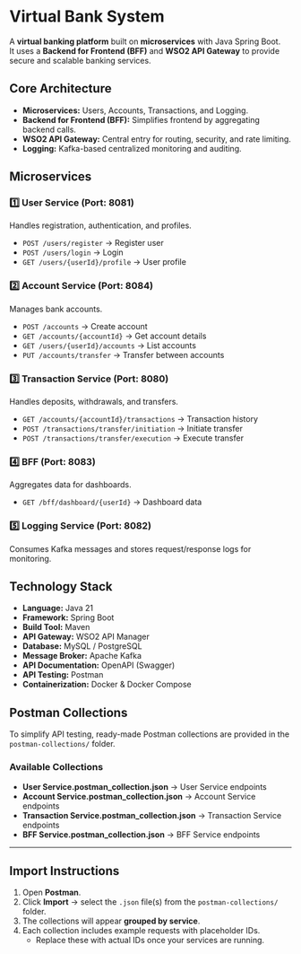 # Virtual Bank System  

A **virtual banking platform** built on **microservices** with Java Spring Boot.  
It uses a **Backend for Frontend (BFF)** and **WSO2 API Gateway** to provide secure and scalable banking services.  

## Core Architecture  

- **Microservices:** Users, Accounts, Transactions, and Logging.  
- **Backend for Frontend (BFF):** Simplifies frontend by aggregating backend calls.  
- **WSO2 API Gateway:** Central entry for routing, security, and rate limiting.  
- **Logging:** Kafka-based centralized monitoring and auditing.  

## Microservices  

### 1️⃣ User Service (Port: 8081)  
Handles registration, authentication, and profiles.  
- `POST /users/register` → Register user  
- `POST /users/login` → Login  
- `GET /users/{userId}/profile` → User profile  

### 2️⃣ Account Service (Port: 8084)  
Manages bank accounts.  
- `POST /accounts` → Create account  
- `GET /accounts/{accountId}` → Get account details  
- `GET /users/{userId}/accounts` → List accounts  
- `PUT /accounts/transfer` → Transfer between accounts  

### 3️⃣ Transaction Service (Port: 8080)  
Handles deposits, withdrawals, and transfers.  
- `GET /accounts/{accountId}/transactions` → Transaction history  
- `POST /transactions/transfer/initiation` → Initiate transfer  
- `POST /transactions/transfer/execution` → Execute transfer  

### 4️⃣ BFF (Port: 8083)  
Aggregates data for dashboards.  
- `GET /bff/dashboard/{userId}` → Dashboard data  

### 5️⃣ Logging Service (Port: 8082)  
Consumes Kafka messages and stores request/response logs for monitoring.  

## Technology Stack  

- **Language:** Java 21  
- **Framework:** Spring Boot  
- **Build Tool:** Maven  
- **API Gateway:** WSO2 API Manager  
- **Database:** MySQL / PostgreSQL  
- **Message Broker:** Apache Kafka  
- **API Documentation:** OpenAPI (Swagger)  
- **API Testing:** Postman  
- **Containerization:** Docker & Docker Compose  


## Postman Collections  

To simplify API testing, ready-made Postman collections are provided in the  
`postman-collections/` folder.  


### Available Collections  

- **User Service.postman_collection.json** → User Service endpoints  
- **Account Service.postman_collection.json** → Account Service endpoints  
- **Transaction Service.postman_collection.json** → Transaction Service endpoints  
- **BFF Service.postman_collection.json** → BFF Service endpoints  

---

## Import Instructions  

1. Open **Postman**.  
2. Click **Import** → select the `.json` file(s) from the `postman-collections/` folder.  
3. The collections will appear **grouped by service**.  
4. Each collection includes example requests with placeholder IDs.  
   - Replace these with actual IDs once your services are running.  
